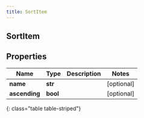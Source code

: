 ```yaml
---
title: SortItem
---
```

## SortItem

## Properties

|Name | Type | Description | Notes|
|------------ | ------------- | ------------- | -------------|
| **name** | **str** |  | [optional] |
| **ascending** | **bool** |  | [optional] |
{: class="table table-striped"}


